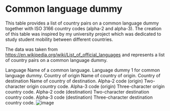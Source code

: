 # Common language dummy

This table provides a list of country pairs on a common language dummy together with ISO 3166 country codes (alpha-2 and alpha-3). The creation of this table was inspired by my university project which was dedicated to study student mobility between different countries.

The data was taken from https://en.wikipedia.org/wiki/List_of_official_languages and represents a list of country pairs on a common language dummy.

Language	Name of a common language.
Language dummy	1 for common language dummy.
Country of origin	Name of country of origin.
Country of destination	Name of country of destination.
Alpha-2 code (origin)	Two-character origin country code.
Alpha-3 code (origin)	Three-character origin country code.
Alpha-2 code (destination)	Two-character destination country code.
Alpha-3 code (destination)	Three-character destination country code.
![image](https://user-images.githubusercontent.com/112585403/191352685-02bf6b37-58f5-4382-a439-6f724063b1da.png)
